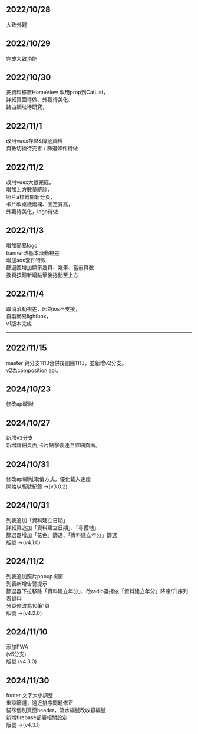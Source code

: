 ## 2022/10/28
大致外觀

## 2022/10/29
完成大致功能

## 2022/10/30
把資料移置HomeView 改用prop到CatList，<br>
詳細頁面待做、外觀待美化、<br>
路由網址待研究，

## 2022/11/1
改用vuex存儲&傳遞資料<br>
頁數切換待完善 / 篩選條件待做

## 2022/11/2
改用vuex大致完成，<br>
增加上方數量統計，<br>
照片a標籤開新分頁，<br>
卡片改桌機兩欄、固定寬高，<br>
外觀待美化，logo待做

## 2022/11/3
增加簡易logo<br>
banner改基本滾動視差<br>
增加aos套件特效<br>
篩選區增加顯示幾頁、幾筆、當前頁數<br>
換頁按鈕新增點擊後捲動至上方<br>

## 2022/11/4
取消滾動視差，因為ios不支援，<br>
自製簡易lightbox，<br>
v1版本完成<br>

_______________________________

## 2022/11/15
master 與分支1113合併後刪除1113，並新增v2分支。<br>
v2為composition api。<br>


## 2024/10/23
修改api網址


## 2024/10/27
新增v3分支<br>
新增詳細頁面,卡片點擊後連至詳細頁面。<br>


## 2024/10/31
修改api網址取值方式，優化載入速度<br>
開始以版號紀錄 →(v3.0.2)<br>

## 2024/10/31
列表追加「資料建立日期」<br>
詳細頁追加「資料建立日期」、「尋獲地」<br>
篩選器增加「花色」篩選、「資料建立年分」篩選<br>
版號 →(v4.1.0)<br>

## 2024/11/2
列表追加照片popup視窗<br>
列表新增告警提示<br>
篩選器下拉移除「資料建立年分」，改radio選擇依「資料建立年分」降序/升序列表資料<br>
分頁修改為10筆1頁<br>
版號 →(v4.2.0)<br>

## 2024/11/10
添加PWA<br>
(v5分支)<br>
版號 (v4.3.0)<br>

## 2024/11/30
footer 文字大小調整<br>
重設篩選，遠近排序問題修正<br>
貓咪個別頁面header，流水編號改收容編號<br>
新增firebase部署相關設定<br>
版號 →(v4.3.1)<br>